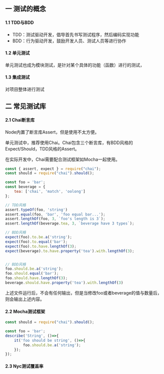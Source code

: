 ## 一 测试的概念

#### 1.1 TDD与BDD

- TDD：测试驱动开发，倡导首先书写测试程序，然后编码实现功能
- BDD：行为驱动开发，鼓励开发人员、测试人员等进行协作

#### 1.2 单元测试

单元测试也成为模块测试，是针对某个具体的功能（函数）进行的测试，

#### 1.3 集成测试

对项目整体进行测试

## 二 常见测试库

#### 2.1 Chai断言库

Node内置了断言库Assert，但是使用不太方便。  

单元测试中，推荐使用Chai。Chai包含三个断言库，有BDD风格的Expect/Should，TDD风格的Assert。  

在实际开发中，Chai需要配合测试框架如Mocha一起使用。
```js
const { assert, expect } = require("chai");
const should = require("chai").should();

const foo = 'bar';
const beverage = { 
    tea: ['chai', 'match', 'oolong']
};

// TDD风格
assert.typeOf(foo, 'string')
assert.equal(foo, 'bar', 'foo equal bar...');
assert.lengthOf(foo, 3, `foo's length is 3`);
assert.lengthOf(beverage.tea, 3, `beverage have 3 types`);

// BDD风格
expect(foo).to.be.a('string');
expect(foo).to.equal('bar');
expect(foo).to.have.lengthOf(3);
expect(beverage).to.have.property('tea').with.lengthOf(3);


// BDD风格
foo.should.be.a('string');
foo.should.equal('bar');
foo.should.have.lengthOf(3);
beverage.should.have.property('tea').with.lengthOf(3)
```

上述文件运行后，不会有任何输出，但是当修改foo或者beverage的值与数量后，则会输出上述内容。

#### 2.2 Mocha测试框架

```js
const should = require("chai").should();

const foo = 'bar';
describe('String', ()=>{
    it('foo should be string', ()=>{
        foo.should.be.a('string');
    });
});
```


#### 2.3 Nyc测试覆盖率

